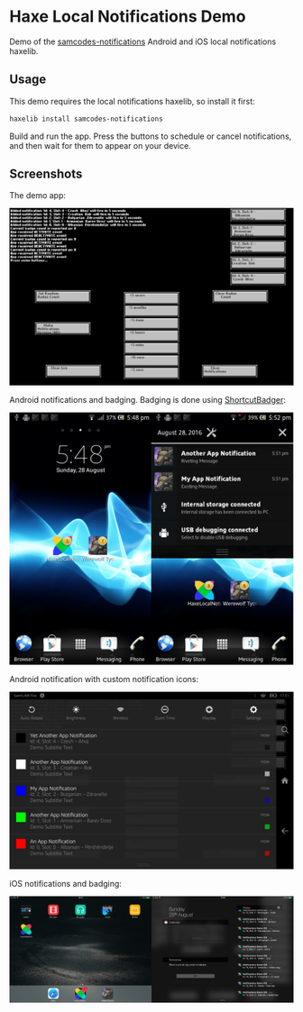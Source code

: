 # Haxe Local Notifications Demo

Demo of the [samcodes-notifications](https://github.com/Tw1ddle/samcodes-notifications) Android and iOS local notifications haxelib.

## Usage

This demo requires the local notifications haxelib, so install it first:

```bash
haxelib install samcodes-notifications
```

Build and run the app. Press the buttons to schedule or cancel notifications, and then wait for them to appear on your device.

## Screenshots

The demo app:

![Screenshot of demo app](https://github.com/Tw1ddle/samcodes-notifications-demo/blob/master/screenshots/notification-demo.png?raw=true "Notification Demo")

Android notifications and badging. Badging is done using [ShortcutBadger](https://github.com/leolin310148/ShortcutBadger):

![Screenshot of Android local notification](https://github.com/Tw1ddle/samcodes-notifications-demo/blob/master/screenshots/notification-android.png?raw=true "Notification Android")

Android notification with custom notification icons:

![Screenshot of Android notification](https://github.com/Tw1ddle/samcodes-notifications-demo/blob/master/screenshots/notification-android-custom-icons.png?raw=true "Notification Android")

iOS notifications and badging:

![Screenshot of iOS local notification](https://github.com/Tw1ddle/samcodes-notifications-demo/blob/master/screenshots/notification-ios.png?raw=true "Notification iOS")